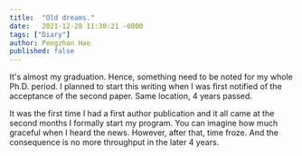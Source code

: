 ```yaml
---
title:  "Old dreams."
date:   2021-12-28 11:30:21 -0800
tags: ["Diary"]
author: Pengzhan Hao
published: false
---
```


It's almost my graduation.
Hence, something need to be noted for my whole Ph.D. period.
I planned to start this writing when I was first notified of the acceptance of the second paper.
Same location, 4 years passed.
    
It was the first time I had a first author publication and it all came at the second months I formally start my program.
You can imagine how much graceful when I heard the news.
However, after that, time froze.
And the consequence is no more throughput in the later 4 years.